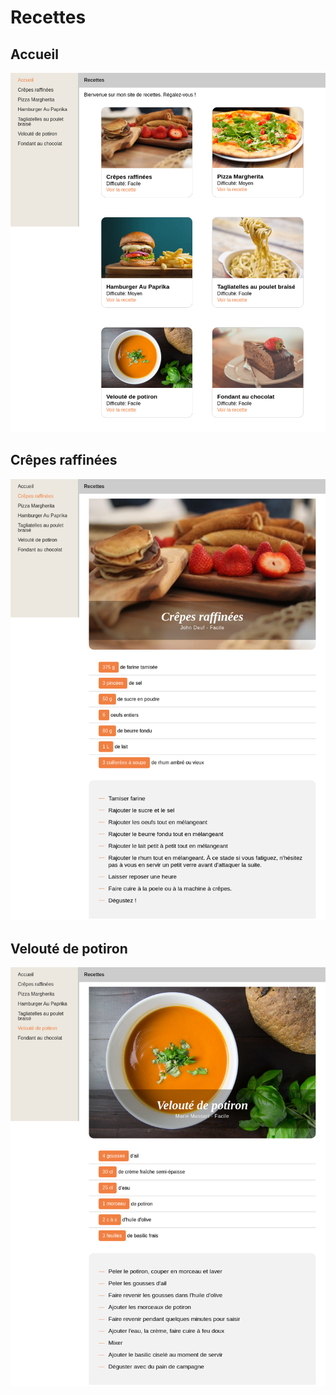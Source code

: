 # Recettes

## Accueil
![](recettesAccueil.png)

## Crêpes raffinées
![](recettesCrepes.png)

## Velouté de potiron
![](recettesVeloute.png)
